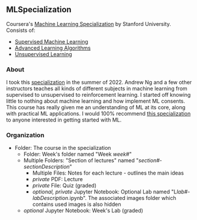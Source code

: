 ## MLSpecialization
Coursera's [Machine Learning Specialization](https://www.coursera.org/specializations/machine-learning-introduction) by Stanford University. Consists of:
* [Supervised Machine Learning](https://www.coursera.org/learn/machine-learning?specialization=machine-learning-introduction)
* [Advanced Learning Algorithms](https://www.coursera.org/learn/advanced-learning-algorithms?specialization=machine-learning-introduction)
* [Unsupervised Learning](https://www.coursera.org/learn/unsupervised-learning-recommenders-reinforcement-learning?specialization=machine-learning-introduction)

### About
I took this [specialization](https://www.coursera.org/specializations/machine-learning-introduction) in the summer of 2022. Andrew Ng and a few other instructors teaches all kinds of different subjects in machine learning from supervised to unsupervised to reinforcement learning. I started off knowing little to nothing about machine learning and how implement ML consents. This course has really given me an understanding of ML at its core, along with practical ML applications. I would 100% recommend [this specialization](https://www.coursera.org/specializations/machine-learning-introduction) to anyone interested in getting started with ML.

### Organization
* Folder: The course in the specialization
    * Folder: Week's folder named "Week *week#*"
    * Multiple Folders: "Section of lectures" named "*section#*-*sectionDescription*"
        * Multiple Files: Notes for each lecture - outlines the main ideas
        * *private* PDF: Lecture
        * *private* File: Quiz (graded)
        * *optional, private* Jupyter Notebook: Optional Lab named "L*lab#*-*labDescription*.ipynb". The associated images folder which contains used images is also hidden
    * _optional_ Jupyter Notebook: Week's Lab (graded)
